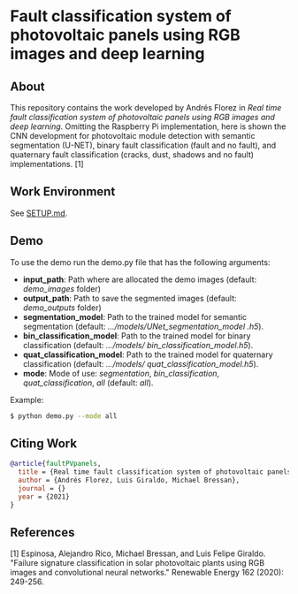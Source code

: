 # Fault classification system of photovoltaic panels using RGB images and deep learning

## About

This repository contains the work developed by Andrés Florez in *Real time fault classification system of photovoltaic
panels using RGB images and deep learning*. Omitting the Raspberry Pi implementation, here is shown the CNN development
for photovoltaic module detection with semantic segmentation (U-NET), binary fault classification (fault and no fault), 
and quaternary fault classification (cracks, dust, shadows and no fault) implementations. [1]

## Work Environment

See [SETUP.md](SETUP.md).

## Demo

To use the demo run the demo.py file that has the following arguments:

- **input_path**: Path where are allocated the demo images (default: *demo_images* folder)
- **output_path**: Path to save the segmented images (default: *demo_outputs* folder)
- **segmentation_model**: Path to the trained model for semantic segmentation (default: *.../models/UNet_segmentation_model
  .h5*).
- **bin_classification_model**: Path to the trained model for binary classification (default: *.../models/
  bin_classification_model.h5*).
- **quat_classification_model**: Path to the trained model for quaternary classification (default: *.../models/
  quat_classification_model.h5*).
- **mode**: Mode of use: *segmentation*, *bin_classification*, *quat_classification*, *all* (default: *all*).

Example:

```sh
$ python demo.py --mode all
```

## Citing Work

```BibTeX
@article{faultPVpanels,
  title = {Real time fault classification system of photovoltaic panels using RGB images and deep learning},
  author = {Andrés Florez, Luis Giraldo, Michael Bressan},
  journal = {} 
  year = {2021}
}
```

## References

[1] Espinosa, Alejandro Rico, Michael Bressan, and Luis Felipe Giraldo. "Failure signature classification in solar photovoltaic plants using RGB images and convolutional neural networks." Renewable Energy 162 (2020): 249-256.
